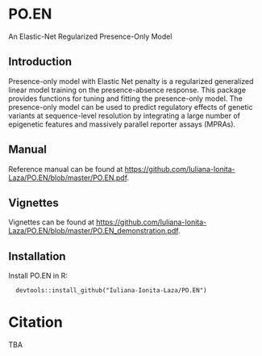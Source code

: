 # PO.EN

An Elastic-Net Regularized Presence-Only Model

## Introduction

Presence-only model with Elastic Net penalty is a regularized generalized linear model training on the presence-absence response. This package provides functions for tuning and fitting the presence-only model. The presence-only model can be used to predict regulatory effects of genetic variants at sequence-level resolution by integrating a large number of epigenetic features and massively parallel reporter assays (MPRAs).

## Manual

Reference manual can be found at https://github.com/Iuliana-Ionita-Laza/PO.EN/blob/master/PO.EN.pdf.

## Vignettes

Vignettes can be found at https://github.com/Iuliana-Ionita-Laza/PO.EN/blob/master/PO.EN_demonstration.pdf.

## Installation

Install PO.EN in R: 

```
  devtools::install_github("Iuliana-Ionita-Laza/PO.EN")
```

# Citation
TBA
